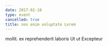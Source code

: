 ```yaml
---
date: 2017-02-18
type: event
cancelled: true
title: non enim voluptate Lorem
---
```

mollit. ex reprehenderit laboris Ut ut Excepteur